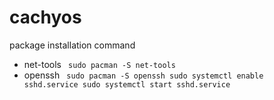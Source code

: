 # cachyos
package installation command
+ net-tools
  <code>
  sudo pacman -S net-tools</code>
+ openssh
  <code>
  sudo pacman -S openssh
  sudo systemctl enable sshd.service
  sudo systemctl start  sshd.service        
  </code>
